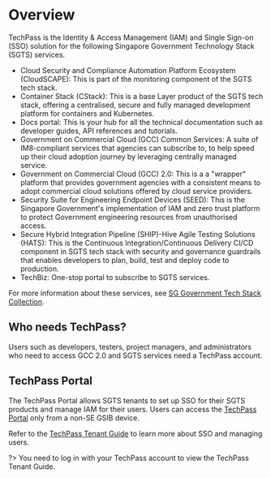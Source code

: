 # Overview

TechPass is the Identity & Access Management (IAM) and Single Sign-on (SSO) solution for the following Singapore Government Technology Stack (SGTS) services.

- Cloud Security and Compliance Automation Platform Ecosystem (CloudSCAPE): This is part of the monitoring component of the SGTS tech stack.
- Container Stack (CStack): This is a base Layer product of the SGTS tech stack, offering a centralised, secure and fully managed development platform for containers and Kubernetes.
- Docs portal: This is your hub for all the technical documentation such as developer guides, API references and tutorials.
- Government on Commercial Cloud (GCC) Common Services: A suite of IM8-compliant services that agencies can subscribe to, to help speed up their cloud adoption journey by leveraging centrally managed service.
- Government on Commercial Cloud (GCC) 2.0: This is a a "wrapper" platform that provides government agencies with a consistent means to adopt commercial cloud solutions offered by cloud service providers.
- Security Suite for Engineering Endpoint Devices (SEED): This is the Singapore Government's implementation of IAM and zero trust platform to protect Government engineering resources from unauthorised access.
- Secure Hybrid Integration Pipeline (SHIP)-Hive Agile Testing Solutions (HATS): This is the Continuous Integration/Continuous Delivery CI/CD component in SGTS tech stack with security and governance guardrails that enables developers to plan, build, test and deploy code to production.
- TechBiz: One-stop portal to subscribe to SGTS services.

For more information about these services, see [SG Government Tech Stack Collection](https://www.developer.tech.gov.sg/products/collections/singapore-government-tech-stack/).

## Who needs TechPass?

Users such as developers, testers, project managers, and administrators who need to access GCC 2.0 and SGTS services need a TechPass account.

## TechPass Portal

The TechPass Portal allows SGTS tenants to set up SSO for their SGTS products and manage IAM for their users. Users can access the [TechPass Portal](https://portal.techpass.gov.sg) only from a non-SE GSIB device.

Refer to the [TechPass Tenant Guide](https://docs.developer.tech.gov.sg/docs/techpass-tenant-guide/#/) to learn more about SSO and managing users.

?> You need to log in with your TechPass account to view the TechPass Tenant Guide.

